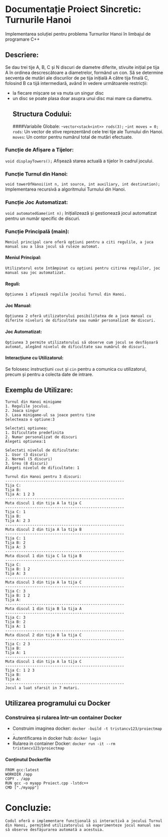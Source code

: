 # Documentație Proiect Sincretic: Turnurile Hanoi
Implementarea soluției pentru problema Turnurilor Hanoi în limbajul de programare C++
## Descriere:
Se dau trei tije A, B, C și N discuri de diametre diferite, stivuite inițial pe tija A în ordinea descrescătoare a diametrelor, formând un con. Să se determine secvența de mutări ale discurilor de pe tija inițială A către tija finală C, folosind B ca tijă intermediară, având în vedere următoarele restricții:
- la fiecare mișcare se va muta un singur disc
- un disc se poate plasa doar asupra unui disc mai mare ca diametru.
  ## Structura Codului:
  ####Variabile Globale:
  -`vector<stack<int>> rods(3);`
  -`int moves = 0;`
  `rods`: Un vector de stive reprezentând cele trei tije ale Turnului din Hanoi.
`moves`: Un contor pentru numărul total de mutări efectuate.
### Funcție de Afișare a Tijelor:
`void displayTowers();`
Afișează starea actuală a tijelor în cadrul jocului.
### Funcție Turnul din Hanoi:
`void towerOfHanoi(int n, int source, int auxiliary, int destination);`
Implementarea recursivă a algoritmului Turnului din Hanoi.
### Funcție Joc Automatizat:
`void automatedGame(int n);`
Inițializează și gestionează jocul automatizat pentru un număr specific de discuri.
### Funcție Principală (main):
`Meniul principal care oferă opțiuni pentru a citi regulile, a juca manual sau a lăsa jocul să ruleze automat.`
#### Meniul Principal:
`Utilizatorul este întâmpinat cu opțiuni pentru citirea regulilor, joc manual sau joc automatizat.`
#### Reguli:
`Opțiunea 1 afișează regulile jocului Turnul din Hanoi.`
#### Joc Manual:
`Opțiunea 2 oferă utilizatorului posibilitatea de a juca manual cu diferite niveluri de dificultate sau număr personalizat de discuri.`
#### Joc Automatizat:
`Opțiunea 3 permite utilizatorului să observe cum jocul se desfășoară automat, alegând nivelul de dificultate sau numărul de discuri.`
#### Interacțiune cu Utilizatorul:
Se folosesc instrucțiuni `cout` și `cin` pentru a comunica cu utilizatorul, precum și pentru a colecta date de intrare.
## Exemplu de Utilizare:
```plaintext
Turnul din Hanoi minigame
1. Regulile jocului.
2. Joaca singur
3. Lasa minigame-ul sa joace pentru tine
Selecteaza o optiune:3

Selectati optiunea:
1. Dificultate predefinita
2. Numar personalizat de discuri
Alegeti optiunea:1

Selectati nivelul de dificultate:
1. Usor (3 discuri)
2. Normal (5 discuri)
3. Greu (8 discuri)
Alegeti nivelul de dificultate: 1

Turnul din Hanoi pentru 3 discuri:
-----------------------------------------------------
Tija C:
Tija B:
Tija A: 1 2 3
-----------------------------------------------------
Muta discul 1 din tija A la tija C
-----------------------------------------------------
Tija C: 1
Tija B:
Tija A: 2 3
-----------------------------------------------------
Muta discul 2 din tija A la tija B
-----------------------------------------------------
Tija C: 1
Tija B: 2
Tija A: 3
-----------------------------------------------------
Muta discul 1 din tija C la tija B
-----------------------------------------------------
Tija C:
Tija B: 1 2
Tija A: 3
-----------------------------------------------------
Muta discul 3 din tija A la tija C
-----------------------------------------------------
Tija C: 3
Tija B: 1 2
Tija A:
-----------------------------------------------------
Muta discul 1 din tija B la tija A
-----------------------------------------------------
Tija C: 3
Tija B: 2
Tija A: 1
-----------------------------------------------------
Muta discul 2 din tija B la tija C
-----------------------------------------------------
Tija C: 2 3
Tija B:
Tija A: 1
-----------------------------------------------------
Muta discul 1 din tija A la tija C
-----------------------------------------------------
Tija C: 1 2 3
Tija B:
Tija A:
-----------------------------------------------------
Jocul a luat sfarsit in 7 mutari.
```



## Utilizarea programului cu Docker
### Construirea și rularea într-un container Docker
- Construim imaginea docker:
```docker -build -t tristancv123/proiectmap .```
- Autentificarea in docker hub:
```docker login```
- Rularea in container Docker:
```docker run -it --rm tristancv123/proiectmap```

#### Conținutul Dockerfile
```plaintext
FROM gcc:latest
WORKDIR /app
COPY . /app
RUN gcc -o myapp Proiect.cpp -lstdc++
CMD ["./myapp"]
```

# Concluzie:
`Codul oferă o implementare funcțională și interactivă a jocului Turnul din Hanoi, permițând utilizatorului să experimenteze jocul manual sau să observe desfășurarea automată a acestuia.`




